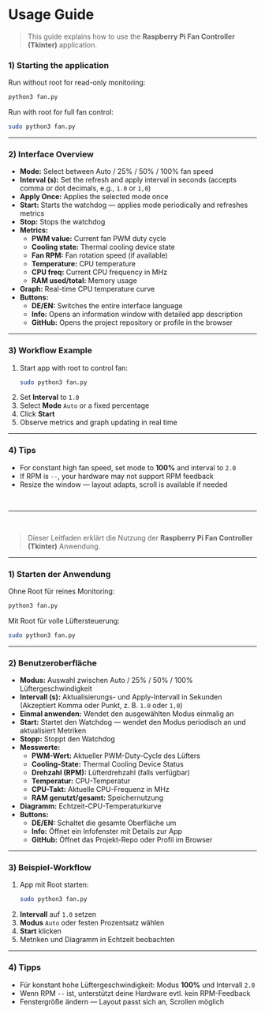 # Usage Guide

> This guide explains how to use the **Raspberry Pi Fan Controller (Tkinter)** application.

### 1) Starting the application
Run without root for read-only monitoring:
```bash
python3 fan.py
```
Run with root for full fan control:
```bash
sudo python3 fan.py
```

---

### 2) Interface Overview
- **Mode:** Select between Auto / 25% / 50% / 100% fan speed
- **Interval (s):** Set the refresh and apply interval in seconds (accepts comma or dot decimals, e.g., `1.0` or `1,0`)
- **Apply Once:** Applies the selected mode once
- **Start:** Starts the watchdog — applies mode periodically and refreshes metrics
- **Stop:** Stops the watchdog
- **Metrics:**
  - **PWM value:** Current fan PWM duty cycle
  - **Cooling state:** Thermal cooling device state
  - **Fan RPM:** Fan rotation speed (if available)
  - **Temperature:** CPU temperature
  - **CPU freq:** Current CPU frequency in MHz
  - **RAM used/total:** Memory usage
- **Graph:** Real-time CPU temperature curve
- **Buttons:**
  - **DE/EN:** Switches the entire interface language
  - **Info:** Opens an information window with detailed app description
  - **GitHub:** Opens the project repository or profile in the browser

---

### 3) Workflow Example
1. Start app with root to control fan:
   ```bash
   sudo python3 fan.py
   ```
2. Set **Interval** to `1.0`
3. Select **Mode** `Auto` or a fixed percentage
4. Click **Start**
5. Observe metrics and graph updating in real time

---

### 4) Tips
- For constant high fan speed, set mode to **100%** and interval to `2.0`
- If RPM is `--`, your hardware may not support RPM feedback
- Resize the window — layout adapts, scroll is available if needed

<br>

---

<br>

> Dieser Leitfaden erklärt die Nutzung der **Raspberry Pi Fan Controller (Tkinter)** Anwendung.

---

### 1) Starten der Anwendung
Ohne Root für reines Monitoring:
```bash
python3 fan.py
```
Mit Root für volle Lüftersteuerung:
```bash
sudo python3 fan.py
```

---

### 2) Benutzeroberfläche
- **Modus:** Auswahl zwischen Auto / 25% / 50% / 100% Lüftergeschwindigkeit
- **Intervall (s):** Aktualisierungs- und Apply-Intervall in Sekunden (Akzeptiert Komma oder Punkt, z. B. `1.0` oder `1,0`)
- **Einmal anwenden:** Wendet den ausgewählten Modus einmalig an
- **Start:** Startet den Watchdog — wendet den Modus periodisch an und aktualisiert Metriken
- **Stopp:** Stoppt den Watchdog
- **Messwerte:**
  - **PWM-Wert:** Aktueller PWM-Duty-Cycle des Lüfters
  - **Cooling-State:** Thermal Cooling Device Status
  - **Drehzahl (RPM):** Lüfterdrehzahl (falls verfügbar)
  - **Temperatur:** CPU-Temperatur
  - **CPU-Takt:** Aktuelle CPU-Frequenz in MHz
  - **RAM genutzt/gesamt:** Speichernutzung
- **Diagramm:** Echtzeit-CPU-Temperaturkurve
- **Buttons:**
  - **DE/EN:** Schaltet die gesamte Oberfläche um
  - **Info:** Öffnet ein Infofenster mit Details zur App
  - **GitHub:** Öffnet das Projekt-Repo oder Profil im Browser

---

### 3) Beispiel-Workflow
1. App mit Root starten:
   ```bash
   sudo python3 fan.py
   ```
2. **Intervall** auf `1.0` setzen
3. **Modus** `Auto` oder festen Prozentsatz wählen
4. **Start** klicken
5. Metriken und Diagramm in Echtzeit beobachten

---

### 4) Tipps
- Für konstant hohe Lüftergeschwindigkeit: Modus **100%** und Intervall `2.0`
- Wenn RPM `--` ist, unterstützt deine Hardware evtl. kein RPM-Feedback
- Fenstergröße ändern — Layout passt sich an, Scrollen möglich
